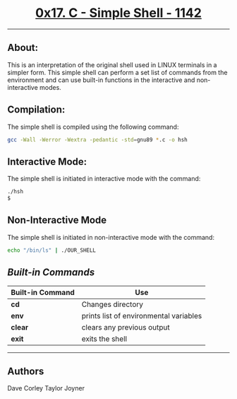 # [<center>0x17. C - Simple Shell - 1142</center>](https://intranet.hbtn.io/projects/1142)
 ---
## About:
This is an interpretation of the original shell used in LINUX terminals in a simpler form. This simple shell can perform a set list of commands from the environment and can use built-in functions in the interactive and non-interactive modes. 
## Compilation:
The simple shell is compiled using the following command:
```sh
gcc -Wall -Werror -Wextra -pedantic -std=gnu89 *.c -o hsh
```
## Interactive Mode:
The simple shell is initiated in interactive mode with the command:
```sh
./hsh
$
```
## Non-Interactive Mode
The simple shell is initiated in non-interactive mode with the command:
```sh
echo "/bin/ls" | ./OUR_SHELL
```
## ***Built-in Commands***

|Built-in Command| Use |
|-----|------|
|**cd** | Changes directory|
|**env** | prints list of environmental variables|
|**clear** | clears any previous output|
|**exit** | exits the shell

***

## Authors
Dave Corley
Taylor Joyner
